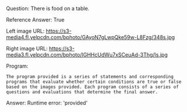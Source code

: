 Question: There is food on a table.

Reference Answer: True

Left image URL: https://s3-media4.fl.yelpcdn.com/bphoto/GAyoN7gLwpQke59w-L8Fzg/348s.jpg

Right image URL: https://s3-media3.fl.yelpcdn.com/bphoto/IGHHcUdWu7xSCeuAd-3Thg/ls.jpg

Program:

```
The program provided is a series of statements and corresponding programs that evaluate whether certain conditions are true or false based on the images provided. Each program consists of a series of questions and evaluations that determine the final answer.
```
Answer: Runtime error: 'provided'

